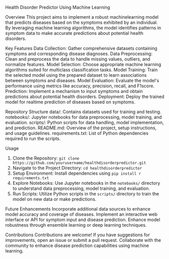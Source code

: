 Health Disorder Predictor Using Machine Learning

 Overview
This project aims to implement a robust machinelearning model that predicts diseases based on the symptoms exhibited by an individual. By leveraging machine learning algorithms, the model identifies patterns in symptom data to make accurate predictions about potential health disorders.

 Key Features
 Data Collection: Gather comprehensive datasets containing symptoms and corresponding disease diagnoses.
 Data Preprocessing: Clean and preprocess the data to handle missing values, outliers, and normalize features.
 Model Selection: Choose appropriate machine learning algorithms suited for multiclass classification tasks.
 Model Training: Train the selected model using the prepared dataset to learn associations between symptoms and diseases.
 Model Evaluation: Evaluate the model's performance using metrics like accuracy, precision, recall, and F1score.
 Prediction: Implement a mechanism to input symptoms and obtain predictions about potential health disorders.
 Deployment: Deploy the trained model for realtime prediction of diseases based on symptoms.

 Repository Structure
 data/: Contains datasets used for training and testing.
 notebooks/: Jupyter notebooks for data preprocessing, model training, and evaluation.
 scripts/: Python scripts for data handling, model implementation, and prediction.
 README.md: Overview of the project, setup instructions, and usage guidelines.
 requirements.txt: List of Python dependencies required to run the scripts.

 Usage
1. Clone the Repository: `git clone https://github.com/yourusername/healthdisorderpredictor.git`
2. Navigate to the Project Directory: `cd healthdisorderpredictor`
3. Setup Environment: Install dependencies using `pip install r requirements.txt`
4. Explore Notebooks: Use Jupyter notebooks in the `notebooks/` directory to understand data preprocessing, model training, and evaluation.
5. Run Scripts: Utilize Python scripts in the `scripts/` directory to train the model on new data or make predictions.

 Future Enhancements
 Incorporate additional data sources to enhance model accuracy and coverage of diseases.
 Implement an interactive web interface or API for symptom input and disease prediction.
 Enhance model robustness through ensemble learning or deep learning techniques.

 Contributions
Contributions are welcome! If you have suggestions for improvements, open an issue or submit a pull request. Collaborate with the community to enhance disease prediction capabilities using machine learning.
